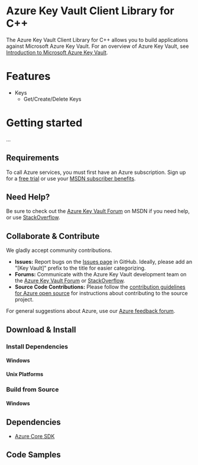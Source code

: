 # Azure Key Vault Client Library for C++

The Azure Key Vault Client Library for C++ allows you to build applications against Microsoft Azure Key Vault. For an overview of Azure Key Vault, see [Introduction to Microsoft Azure Key Vault](https://docs.microsoft.com/azure/key-vault).

# Features

- Keys
   - Get/Create/Delete Keys

# Getting started

...

## Requirements

To call Azure services, you must first have an Azure subscription. Sign up for a [free trial](https://azure.microsoft.com/pricing/free-trial/) or use your [MSDN subscriber benefits](https://azure.microsoft.com/pricing/member-offers/msdn-benefits-details/).

## Need Help?

Be sure to check out the [Azure Key Vault Forum](https://social.msdn.microsoft.com/Forums/azure/home?forum=keyvault) on MSDN if you need help, or use [StackOverflow](https://stackoverflow.com/questions/tagged/azure).

## Collaborate & Contribute

We gladly accept community contributions.

- **Issues:** Report bugs on the [Issues page](https://github.com/Azure/azure-sdk-for-cpp/issues) in GitHub. Ideally, please add an "[Key Vault]" prefix to the title for easier categorizing.
- **Forums:** Communicate with the Azure Key Vault development team on the [Azure Key Vault Forum](https://social.msdn.microsoft.com/Forums/azure/home?forum=keyvaulthome) or [StackOverflow](https://stackoverflow.com/questions/tagged/azure).
- **Source Code Contributions:** Please follow the [contribution guidelines for Azure open source](https://azure.github.io/azure-sdk/cpp_introduction.html) for instructions about contributing to the source project.

For general suggestions about Azure, use our [Azure feedback forum](https://feedback.azure.com/forums/34192--general-feedback).

## Download & Install

### Install Dependencies

#### Windows

#### Unix Platforms

### Build from Source

#### Windows

## Dependencies

  - [Azure Core SDK](https://github.com/Azure/azure-sdk-for-cpp/blob/master/README.md)

## Code Samples
